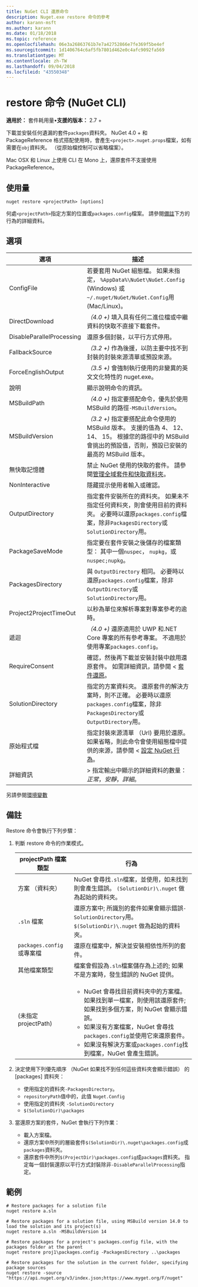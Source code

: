 ```yaml
---
title: NuGet CLI 還原命令
description: Nuget.exe restore 命令的參考
author: karann-msft
ms.author: karann
ms.date: 01/18/2018
ms.topic: reference
ms.openlocfilehash: 06e3a26863761b7e7a42752866e7fe369f5be4ef
ms.sourcegitcommit: 1d1406764c6af5fb7801d462e0c4afc9092fa569
ms.translationtype: MT
ms.contentlocale: zh-TW
ms.lasthandoff: 09/04/2018
ms.locfileid: "43550348"
---
```

# <a name="restore-command-nuget-cli"></a>restore 命令 (NuGet CLI)

**適用於：** 套件耗用量&bullet;**支援的版本：** 2.7 +

下載並安裝任何遺漏的套件`packages`資料夾。 NuGet 4.0 + 和 PackageReference 格式搭配使用時，會產生`<project>.nuget.props`檔案，如有需要在`obj`資料夾。 （從原始檔控制可以省略檔案）。

Mac OSX 和 Linux 上使用 CLI 在 Mono 上，還原套件不支援使用 PackageReference。

## <a name="usage"></a>使用量

```cli
nuget restore <projectPath> [options]
```

何處`<projectPath>`指定方案的位置或`packages.config`檔案。 請參閱[備註](#remarks)下方的行為的詳細資料。

## <a name="options"></a>選項

| 選項 | 描述 |
| --- | --- |
| ConfigFile | 若要套用 NuGet 組態檔。 如果未指定， `%AppData%\NuGet\NuGet.Config` (Windows) 或`~/.nuget/NuGet/NuGet.Config`用 (Mac/Linux)。|
| DirectDownload | *（4.0 +)* 填入具有任何二進位檔或中繼資料的快取不直接下載套件。 |
| DisableParallelProcessing | 還原多個封裝，以平行方式停用。 |
| FallbackSource | *（3.2 +)* 作為後援，以防主要中找不到封裝的封裝來源清單或預設來源。 |
| ForceEnglishOutput | *（3.5 +)* 會強制執行使用的非變異的英文文化特性的 nuget.exe。 |
| 說明 | 顯示說明命令的資訊。 |
| MSBuildPath | *（4.0 +)* 指定要搭配命令，優先於使用 MSBuild 的路徑`-MSBuildVersion`。 |
| MSBuildVersion | *（3.2 +)* 指定要搭配此命令使用的 MSBuild 版本。 支援的值為 4、 12、 14、 15。 根據您的路徑中的 MSBuild 會挑出的預設值，否則，預設已安裝的最高的 MSBuild 版本。 |
| 無快取記憶體 | 禁止 NuGet 使用的快取的套件。 請參閱[管理全域套件和快取資料夾](../consume-packages/managing-the-global-packages-and-cache-folders.md)。 |
| NonInteractive | 隱藏提示使用者輸入或確認。 |
| OutputDirectory | 指定套件安裝所在的資料夾。 如果未不指定任何資料夾，則會使用目前的資料夾。 必要時以還原`packages.config`檔案，除非`PackagesDirectory`或`SolutionDirectory`用。|
| PackageSaveMode | 指定要在套件安裝之後儲存的檔案類型： 其中一個`nuspec`， `nupkg`，或`nuspec;nupkg`。 |
| PackagesDirectory | 與 `OutputDirectory` 相同。 必要時以還原`packages.config`檔案，除非`OutputDirectory`或`SolutionDirectory`用。 |
| Project2ProjectTimeOut | 以秒為單位來解析專案對專案參考的逾時。 |
| 遞迴 | *（4.0 +)* 還原適用於 UWP 和.NET Core 專案的所有參考專案。 不適用於使用專案`packages.config`。 |
| RequireConsent | 確認，然後再下載並安裝封裝中啟用還原套件。 如需詳細資訊，請參閱 <<c0> [ 套件還原](../consume-packages/package-restore.md)。 |
| SolutionDirectory | 指定的方案資料夾。 還原套件的解決方案時，則不正確。 必要時以還原`packages.config`檔案，除非`PackagesDirectory`或`OutputDirectory`用。 |
| 原始程式檔 | 指定封裝來源清單 （Url) 要用於還原。 如果省略，則此命令會使用組態檔中提供的來源，請參閱 <<c0> [ 設定 NuGet 行為](../consume-packages/configuring-nuget-behavior.md)。 |
| 詳細資訊 |> 指定輸出中顯示的詳細資料的數量：*正常*，*安靜*，*詳細*。 |

另請參閱[環境變數](cli-ref-environment-variables.md)

## <a name="remarks"></a>備註

Restore 命令會執行下列步驟：

1. 判斷 restore 命令的作業模式。

   | projectPath 檔案類型 | 行為 |
   | --- | --- |
   | 方案 （資料夾） | NuGet 會尋找`.sln`檔案，並使用，如未找到則會產生錯誤。 `(SolutionDir)\.nuget` 做為起始的資料夾。 |
   | `.sln` 檔案 | 還原方案中; 所識別的套件如果會顯示錯誤`-SolutionDirectory`用。 `$(SolutionDir)\.nuget` 做為起始的資料夾。 |
   | `packages.config` 或專案檔 | 還原在檔案中，解決並安裝相依性所列的套件。 |
   | 其他檔案類型 | 檔案會假設為`.sln`檔案儲存為上述的; 如果不是方案時，發生錯誤的 NuGet 提供。 |
   | (未指定 projectPath) | <ul><li>NuGet 會尋找目前資料夾中的方案檔。 如果找到單一檔案，則使用該還原套件;如果找到多個方案，則 NuGet 會顯示錯誤。</li><li>如果沒有方案檔案，NuGet 會尋找`packages.config`並使用它來還原套件。</li><li>如果沒有解決方案或`packages.config`找到檔案，NuGet 會產生錯誤。</ul> |

2. 決定使用下列優先順序 （NuGet 如果找不到任何這些資料夾會顯示錯誤） 的 [packages] 資料夾：

    - 使用指定的資料夾`-PackagesDirectory`。
    - `repositoryPath`值中的，此值 `Nuget.Config`
    - 使用指定的資料夾 `-SolutionDirectory`
    - `$(SolutionDir)\packages`

3. 當還原方案的套件，NuGet 會執行下列作業：
    - 載入方案檔。
    - 還原方案中所列的層級套件`$(SolutionDir)\.nuget\packages.config`成`packages`資料夾。
    - 還原套件中所列`$(ProjectDir)\packages.config`成`packages`資料夾。 指定每一個封裝還原以平行方式封裝除非`-DisableParallelProcessing`指定。

## <a name="examples"></a>範例

```cli
# Restore packages for a solution file
nuget restore a.sln

# Restore packages for a solution file, using MSBuild version 14.0 to load the solution and its project(s)
nuget restore a.sln -MSBuildVersion 14

# Restore packages for a project's packages.config file, with the packages folder at the parent
nuget restore proj1\packages.config -PackagesDirectory ..\packages

# Restore packages for the solution in the current folder, specifying package sources
nuget restore -source "https://api.nuget.org/v3/index.json;https://www.myget.org/F/nuget"
```
